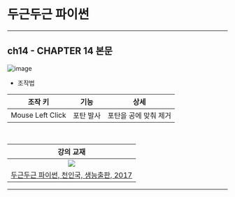 # 두근두근 파이썬

---

## ch14 - CHAPTER 14 본문
![image](https://user-images.githubusercontent.com/91407433/156975660-9d1314d8-54bf-4413-ba6f-e34cc4ae21ba.png)

- 조작법

|조작 키|기능|상세|
|------|---|---|
|Mouse Left Click|포탄 발사|포탄을 공에 맞춰 제거|

<br>

| 강의 교재 |
| :-: |
| ![](https://bookthumb-phinf.pstatic.net/cover/115/731/11573148.jpg?type=m140&udate=20210129) |
| [두근두근 파이썬, 천인국, 생능출판, 2017](https://book.naver.com/bookdb/book_detail.naver?bid=11573148) |

---
